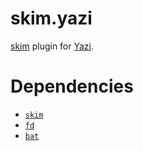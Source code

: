 # skim.yazi

[skim](https://github.com/skim-rs/skim) plugin for [Yazi](https://github.com/sxyazi/yazi).

# Dependencies

* [`skim`](https://github.com/skim-rs/skim)
* [`fd`](https://github.com/sharkdp/fd])
* [`bat`](https://github.com/sharkdp/bat)
